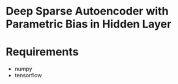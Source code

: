 # Deep Sparse Autoencoder with Parametric Bias in Hidden Layer

# Requirements
+ numpy
+ tensorflow
